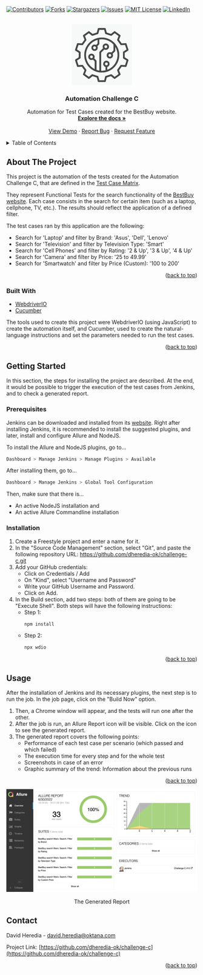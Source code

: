 <div id="top"></div>
<!--
*** Thanks for checking out the Best-README-Template. If you have a suggestion
*** that would make this better, please fork the repo and create a pull request
*** or simply open an issue with the tag "enhancement".
*** Don't forget to give the project a star!
*** Thanks again! Now go create something AMAZING! :D
-->



<!-- PROJECT SHIELDS -->
<!--
*** I'm using markdown "reference style" links for readability.
*** Reference links are enclosed in brackets [ ] instead of parentheses ( ).
*** See the bottom of this document for the declaration of the reference variables
*** for contributors-url, forks-url, etc. This is an optional, concise syntax you may use.
*** https://www.markdownguide.org/basic-syntax/#reference-style-links
-->
[![Contributors][contributors-shield]][contributors-url]
[![Forks][forks-shield]][forks-url]
[![Stargazers][stars-shield]][stars-url]
[![Issues][issues-shield]][issues-url]
[![MIT License][license-shield]][license-url]
[![LinkedIn][linkedin-shield]][linkedin-url]



<!-- PROJECT LOGO -->
<br />
<div align="center">
  <a href="https://github.com/dheredia-ok/challenge-c">
    <img src="images/logo.png" alt="Logo" width="160" height="160">
  </a>

<h3 align="center">Automation Challenge C</h3>

  <p align="center">
    Automation for Test Cases created for the BestBuy website.
    <br />
    <a href="https://github.com/dheredia-ok/challenge-c/tree/master/documents"><strong>Explore the docs »</strong></a>
    <br />
    <br />
    <a href="https://youtu.be/BusfBKbZ9VA">View Demo</a>
    ·
    <a href="https://github.com/dheredia-ok/challenge-c/issues">Report Bug</a>
    ·
    <a href="https://github.com/dheredia-ok/challenge-c/issues">Request Feature</a>
  </p>
</div>



<!-- TABLE OF CONTENTS -->
<details>
  <summary>Table of Contents</summary>
  <ol>
    <li>
      <a href="#about-the-project">About The Project</a>
      <ul>
        <li><a href="#built-with">Built With</a></li>
      </ul>
    </li>
    <li>
      <a href="#getting-started">Getting Started</a>
      <ul>
        <li><a href="#prerequisites">Prerequisites</a></li>
        <li><a href="#installation">Installation</a></li>
      </ul>
    </li>
    <li><a href="#usage">Usage</a></li>
    <li><a href="#contact">Contact</a></li>
  </ol>
</details>



<!-- ABOUT THE PROJECT -->
## About The Project

This project is the automation of the tests created for the Automation Challenge C, that are defined in the [Test Case Matrix](https://raw.githubusercontent.com/dheredia-ok/challenge-c/master/images/Automation%20Challenge%20C%20-%20Test%20Case%20Matrix.png).

They represent Functional Tests for the search functionality of the [BestBuy website](https://www.bestbuy.com/). Each case consists in the search for certain item (such as a laptop, cellphone, TV, etc.). The results should reflect the application of a defined filter.

The test cases ran by this application are the following:

* Search for 'Laptop' and filter by Brand: 'Asus', 'Dell', 'Lenovo'
* Search for 'Television' and filter by Television Type: 'Smart'
* Search for 'Cell Phones' and filter by Rating: '2 & Up', '3 & Up', '4 & Up'
* Search for 'Camera' and filter by Price: '25 to 49.99'
* Search for 'Smartwatch' and filter by Price (Custom): '100 to 200'

<p align="right">(<a href="#top">back to top</a>)</p>



### Built With

* [WebdriverIO](https://webdriver.io/)
* [Cucumber](https://cucumber.io/)

The tools used to create this project were WebdriverIO (using JavaScript) to create the automation itself, and Cucumber, used to create the natural-language instructions and set the parameters needed to run the test cases.

<p align="right">(<a href="#top">back to top</a>)</p>

<!-- GETTING STARTED -->
## Getting Started

In this section, the steps for installing the project are described. At the end, it would be possible to trigger the execution of the test cases from Jenkins, and to check a generated report.

### Prerequisites

Jenkins can be downloaded and installed from its [website](https://www.jenkins.io/).
Right after installing Jenkins, it is recommended to install the suggested plugins, and later, install and configure Allure and NodeJS.

To install the Allure and NodeJS plugins, go to...
```sh
Dashboard > Manage Jenkins > Manage Plugins > Available
```

After installing them, go to...
```sh
Dashboard > Manage Jenkins > Global Tool Configuration
```
Then, make sure that there is...
* An active NodeJS installation and
* An active Allure Commandline installation


### Installation

1. Create a Freestyle project and enter a name for it.
2. In the "Source Code Management" section, select "Git", and paste the following repository URL: https://github.com/dheredia-ok/challenge-c.git
3. Add your GitHub credentials: 
    * Click on Credentials / Add
    * On "Kind", select "Username and Password"
    * Write your GitHub Username and Password.
    * Click on Add.
4. In the Build section, add two steps: both of them are going to be "Execute Shell". Both steps will have the following instructions:
    * Step 1: 
       ```sh
       npm install
       ```
    * Step 2: 
       ```sh
       npx wdio
      ```

<p align="right">(<a href="#top">back to top</a>)</p>



<!-- USAGE EXAMPLES -->
## Usage

After the installation of Jenkins and its necessary plugins, the next step is to run the job. In the job page, click on the "Build Now" option.

1. Then, a Chrome window will appear, and the tests will run one after the other.
2. After the job is run, an Allure Report icon will be visible. Click on the icon to see the generated report.
3. The generated report covers the following points:
    * Performance of each test case per scenario (which passed and which failed)
    * The execution time for every step and for the whole test
    * Screenshots in case of an error
    * Graphic summary of the trend: Information about the previous runs

<p align="right">(<a href="#top">back to top</a>)</p>

<img src="images/allure.png" alt="Allure">
<p align="center">
  The Generated Report
</p>



<!-- CONTACT -->
## Contact

David Heredia - david.heredia@oktana.com

Project Link: [https://github.com/dheredia-ok/challenge-c](https://github.com/dheredia-ok/challenge-c)

<p align="right">(<a href="#top">back to top</a>)</p>



<!-- MARKDOWN LINKS & IMAGES -->
<!-- https://www.markdownguide.org/basic-syntax/#reference-style-links -->
[contributors-shield]: https://img.shields.io/github/contributors/dheredia-ok/challenge-c.svg?style=for-the-badge
[contributors-url]: https://github.com/dheredia-ok/challenge-c/graphs/contributors
[forks-shield]: https://img.shields.io/github/forks/dheredia-ok/challenge-c.svg?style=for-the-badge
[forks-url]: https://github.com/dheredia-ok/challenge-c/network/members
[stars-shield]: https://img.shields.io/github/stars/dheredia-ok/challenge-c.svg?style=for-the-badge
[stars-url]: https://github.com/dheredia-ok/challenge-c/stargazers
[issues-shield]: https://img.shields.io/github/issues/dheredia-ok/challenge-c.svg?style=for-the-badge
[issues-url]: https://github.com/dheredia-ok/challenge-c/issues
[license-shield]: https://img.shields.io/github/license/dheredia-ok/challenge-c.svg?style=for-the-badge
[license-url]: https://github.com/dheredia-ok/challenge-c/blob/master/LICENSE.txt
[linkedin-shield]: https://img.shields.io/badge/-LinkedIn-black.svg?style=for-the-badge&logo=linkedin&colorB=555
[linkedin-url]: https://pe.linkedin.com/in/davidheredia933
[product-screenshot]: images/screenshot.png
